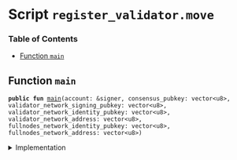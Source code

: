 
<a name="SCRIPT"></a>

# Script `register_validator.move`

### Table of Contents

-  [Function `main`](#SCRIPT_main)



<a name="SCRIPT_main"></a>

## Function `main`



<pre><code><b>public</b> <b>fun</b> <a href="#SCRIPT_main">main</a>(account: &signer, consensus_pubkey: vector&lt;u8&gt;, validator_network_signing_pubkey: vector&lt;u8&gt;, validator_network_identity_pubkey: vector&lt;u8&gt;, validator_network_address: vector&lt;u8&gt;, fullnodes_network_identity_pubkey: vector&lt;u8&gt;, fullnodes_network_address: vector&lt;u8&gt;)
</code></pre>



<details>
<summary>Implementation</summary>


<pre><code><b>fun</b> <a href="#SCRIPT_main">main</a>(
    account: &signer,
    consensus_pubkey: vector&lt;u8&gt;,
    validator_network_signing_pubkey: vector&lt;u8&gt;,
    validator_network_identity_pubkey: vector&lt;u8&gt;,
    validator_network_address: vector&lt;u8&gt;,
    fullnodes_network_identity_pubkey: vector&lt;u8&gt;,
    fullnodes_network_address: vector&lt;u8&gt;,
) {
  <a href="../../modules/doc/validator_config.md#0x0_ValidatorConfig_register_candidate_validator">ValidatorConfig::register_candidate_validator</a>(
      account,
      consensus_pubkey,
      validator_network_signing_pubkey,
      validator_network_identity_pubkey,
      validator_network_address,
      fullnodes_network_identity_pubkey,
      fullnodes_network_address
  );

  <b>let</b> sender = <a href="../../modules/doc/signer.md#0x0_Signer_address_of">Signer::address_of</a>(account);
  // Validating nodes need <b>to</b> accept all currencies in order <b>to</b> receive txn fees
  <b>if</b> (!<a href="../../modules/doc/libra_account.md#0x0_LibraAccount_accepts_currency">LibraAccount::accepts_currency</a>&lt;<a href="../../modules/doc/coin1.md#0x0_Coin1_T">Coin1::T</a>&gt;(sender)) {
      <a href="../../modules/doc/libra_account.md#0x0_LibraAccount_add_currency">LibraAccount::add_currency</a>&lt;<a href="../../modules/doc/coin1.md#0x0_Coin1_T">Coin1::T</a>&gt;(account)
  };
  <b>if</b> (!<a href="../../modules/doc/libra_account.md#0x0_LibraAccount_accepts_currency">LibraAccount::accepts_currency</a>&lt;<a href="../../modules/doc/coin2.md#0x0_Coin2_T">Coin2::T</a>&gt;(sender)) {
      <a href="../../modules/doc/libra_account.md#0x0_LibraAccount_add_currency">LibraAccount::add_currency</a>&lt;<a href="../../modules/doc/coin2.md#0x0_Coin2_T">Coin2::T</a>&gt;(account)
  };
  <b>if</b> (!<a href="../../modules/doc/libra_account.md#0x0_LibraAccount_accepts_currency">LibraAccount::accepts_currency</a>&lt;<a href="../../modules/doc/lbr.md#0x0_LBR_T">LBR::T</a>&gt;(sender)) {
      <a href="../../modules/doc/libra_account.md#0x0_LibraAccount_add_currency">LibraAccount::add_currency</a>&lt;<a href="../../modules/doc/lbr.md#0x0_LBR_T">LBR::T</a>&gt;(account)
  };
}
</code></pre>



</details>
